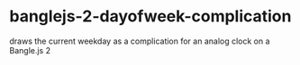 # banglejs-2-dayofweek-complication #

draws the current weekday as a complication for an analog clock on a Bangle.js 2
